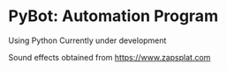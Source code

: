 # PyBot: Automation Program
Using Python
Currently under development

Sound effects obtained from https://www.zapsplat.com
